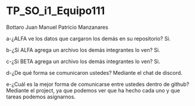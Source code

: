 # TP_SO_i1_Equipo111

Bottaro Juan Manuel Patricio Manzanares

a-¿ALFA ve los datos que cargaron los demás en su repositorio?
Si.

b-¿Si ALFA agrega un archivo los demás integrantes lo ven?
Si.

c-¿Si BETA agrega un archivo los demás integrantes lo ven? Si.

d-¿De qué forma se comunicaron ustedes? Mediante el chat de discord.

e-¿Cuál es la mejor forma de comunicarse entre ustedes dentro de github? Mediante el project, ya que podemos ver que ha hecho cada uno y que tareas podemos asignarnos.
